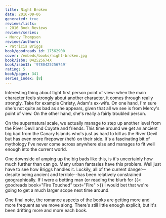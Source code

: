 ```yaml
---
title: Night Broken
date: 2016-09-06
generated: true
reviews/lists:
- 2016 Book Reviews
reviews/series:
- Mercy Thompson
reviews/authors:
- Patricia Briggs
book/goodreads_id: 17562900
cover: /embeds/books/night-broken.jpg
book/isbn: 042525674X
book/isbn13: '9780425256749'
rating: 5
book/pages: 341
series_index: [8]
---
```

Interesting thing about tight first person point of view: when the main character feels strongly about another character, it comes through really strongly. Take for example Christy, Adam's ex-wife. On one hand, I'm sure she's not quite as bad as she appears, given that all we see is from Mercy's point of view. On the other hand, she's really a fairly troubled person.  

On the supernatural scale, we actually manage to step up another level from the River Devil and Coyote and friends. This time around we get an ancient big bad from the Canary Islands who's just as hard to kill as the River Devil but has even more firepower (heh) on their side. It's a fascinating bit of mythology I've never come across anywhere else and manages to fit well enough into the current world.  

<!--more-->

One downside of amping up the big bads like this, is it's uncertainly how much further than can go. Many urban fantasies have this problem. Well just have to see how Briggs handles it. Luckily, all of the current danger--despite being ancient and terrible--has been relatively constrained geographically. If I were a betting man (or reading the blurb for {{< goodreads book="Fire Touched" text="Fire" >}} I would bet that we're going to get a much larger scope next time around.  

One final note, the romance aspects of the books are getting more and more frequent as we move along. There's still little enough explicit, but it's been drifting more and more each book.